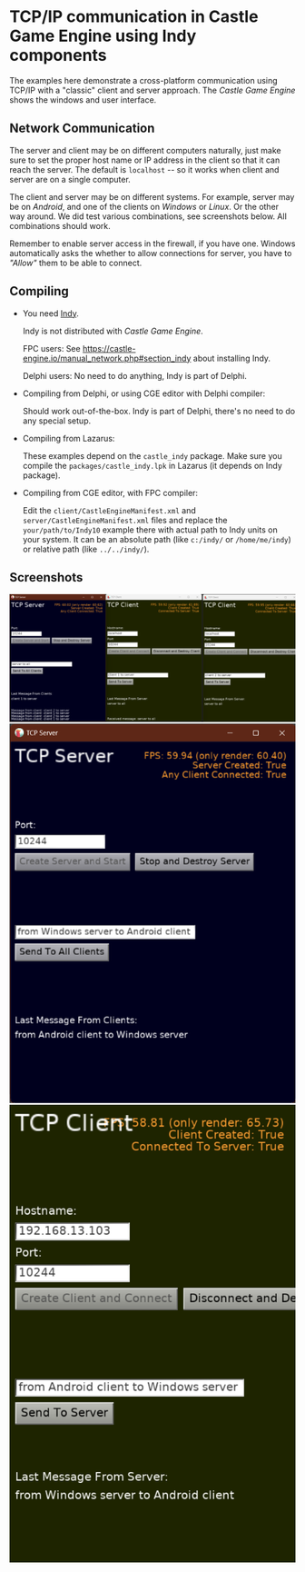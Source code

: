 # TCP/IP communication in Castle Game Engine using Indy components

The examples here demonstrate a cross-platform communication using TCP/IP with a "classic" client and server approach. The _Castle Game Engine_ shows the windows and user interface.

## Network Communication

The server and client may be on different computers naturally, just make sure to set the proper host name or IP address in the client so that it can reach the server. The default is `localhost` -- so it works when client and server are on a single computer.

The client and server may be on different systems. For example, server may be on _Android_, and one of the clients on _Windows_ or _Linux_. Or the other way around. We did test various combinations, see screenshots below. All combinations should work.

Remember to enable server access in the firewall, if you have one. Windows automatically asks the whether to allow connections for server, you have to _"Allow"_ them to be able to connect.

## Compiling

* You need [Indy](https://www.indyproject.org/).

    Indy is not distributed with _Castle Game Engine_.

    FPC users: See https://castle-engine.io/manual_network.php#section_indy about installing Indy.

    Delphi users: No need to do anything, Indy is part of Delphi.

* Compiling from Delphi, or using CGE editor with Delphi compiler:

    Should work out-of-the-box. Indy is part of Delphi, there's no need to do any special setup.

* Compiling from Lazarus:

    These examples depend on the `castle_indy` package. Make sure you compile the `packages/castle_indy.lpk` in Lazarus (it depends on Indy package).

* Compiling from CGE editor, with FPC compiler:

    Edit the `client/CastleEngineManifest.xml` and `server/CastleEngineManifest.xml` files and replace the `your/path/to/Indy10` example there with actual path to Indy units on your system. It can be an absolute path (like `c:/indy/` or `/home/me/indy`) or relative path (like `../../indy/`).

## Screenshots

![2 Clients and 1 Server](server_and_2_clients.png)
![Server on Windows](server_windows.png)
![Client on Android](client_android.jpg)
